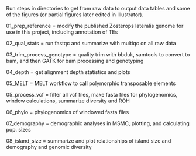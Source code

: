 
Run steps in directories to get from raw data to output data tables and some of the figures (or partial figures later edited in Illustrator).

01_prep_reference = modify the published Zosterops lateralis genome for use in this project, including annotation of TEs

02_qual_stats = run fastqc and summarize with multiqc on all raw data

03_trim_process_genotype = quality trim with bbduk, samtools to convert to bam, and then GATK for bam processing and genotyping

04_depth = get alignment depth statistics and plots

05_MELT = MELT workflow to call polymorphic transposable elements

05_process_vcf = filter all vcf files, make fasta files for phylogenomics, window calculations, summarize diversity and ROH

06_phylo = phylogenomics of windowed fasta files

07_demography = demographic analyses in MSMC, plotting, and calculating pop. sizes

08_island_size = summarize and plot relationships of island size and demography and genomic diversity

